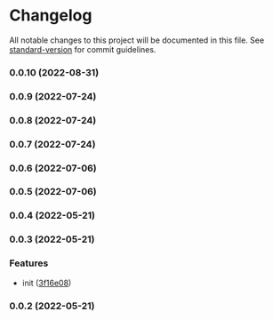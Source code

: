 # Changelog

All notable changes to this project will be documented in this file. See [standard-version](https://github.com/conventional-changelog/standard-version) for commit guidelines.

### 0.0.10 (2022-08-31)

### 0.0.9 (2022-07-24)

### 0.0.8 (2022-07-24)

### 0.0.7 (2022-07-24)

### 0.0.6 (2022-07-06)

### 0.0.5 (2022-07-06)

### 0.0.4 (2022-05-21)

### 0.0.3 (2022-05-21)


### Features

* init ([3f16e08](https://github.com/moeui/react-auto-size-input/commit/3f16e08e19d95b8ac876e3c959171b921d47044f))

### 0.0.2 (2022-05-21)
